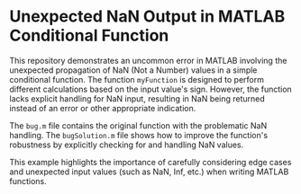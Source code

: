 # Unexpected NaN Output in MATLAB Conditional Function

This repository demonstrates an uncommon error in MATLAB involving the unexpected propagation of NaN (Not a Number) values in a simple conditional function.  The function `myFunction` is designed to perform different calculations based on the input value's sign. However, the function lacks explicit handling for NaN input, resulting in NaN being returned instead of an error or other appropriate indication.

The `bug.m` file contains the original function with the problematic NaN handling. The `bugSolution.m` file shows how to improve the function's robustness by explicitly checking for and handling NaN values.

This example highlights the importance of carefully considering edge cases and unexpected input values (such as NaN, Inf, etc.) when writing MATLAB functions.